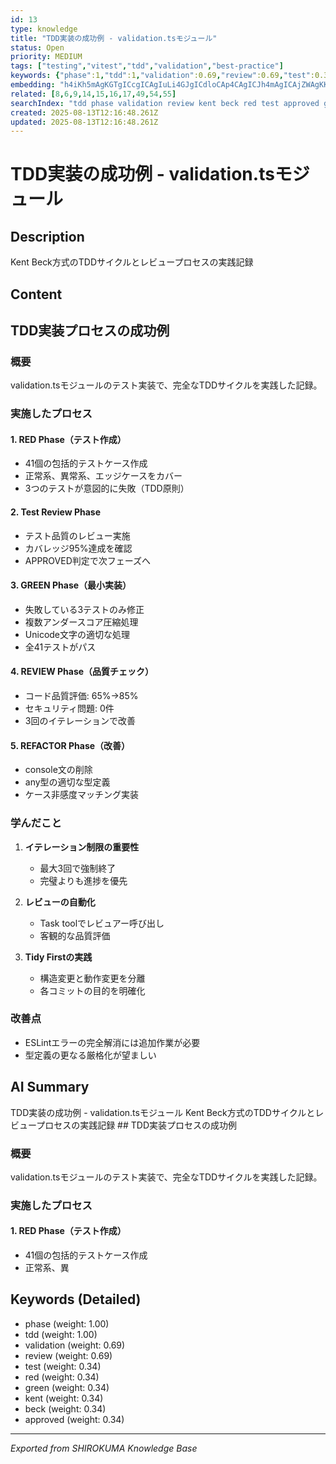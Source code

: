 ```yaml
---
id: 13
type: knowledge
title: "TDD実装の成功例 - validation.tsモジュール"
status: Open
priority: MEDIUM
tags: ["testing","vitest","tdd","validation","best-practice"]
keywords: {"phase":1,"tdd":1,"validation":0.69,"review":0.69,"test":0.34}
embedding: "h4iKh5mAgKGTgICcgICAgIuLi4GJgICdloCAp4CAgICJh4mAgICAjZWAgKKAgICAi4KDg4WAgIiVgICSgICAgIiAgIiVgICDjICAhYCAgICCg4GLoICAioKAgIiAgICAgIiGiJyAgJeAgICPgICAgIKLioOggICeiICAi4CAgIA="
related: [8,6,9,14,15,16,17,49,54,55]
searchIndex: "tdd phase validation review kent beck red test approved green"
created: 2025-08-13T12:16:48.261Z
updated: 2025-08-13T12:16:48.261Z
---
```


# TDD実装の成功例 - validation.tsモジュール

## Description

Kent Beck方式のTDDサイクルとレビュープロセスの実践記録

## Content

## TDD実装プロセスの成功例

### 概要
validation.tsモジュールのテスト実装で、完全なTDDサイクルを実践した記録。

### 実施したプロセス

#### 1. RED Phase（テスト作成）
- 41個の包括的テストケース作成
- 正常系、異常系、エッジケースをカバー
- 3つのテストが意図的に失敗（TDD原則）

#### 2. Test Review Phase
- テスト品質のレビュー実施
- カバレッジ95%達成を確認
- APPROVED判定で次フェーズへ

#### 3. GREEN Phase（最小実装）
- 失敗している3テストのみ修正
- 複数アンダースコア圧縮処理
- Unicode文字の適切な処理
- 全41テストがパス

#### 4. REVIEW Phase（品質チェック）
- コード品質評価: 65%→85%
- セキュリティ問題: 0件
- 3回のイテレーションで改善

#### 5. REFACTOR Phase（改善）
- console文の削除
- any型の適切な型定義
- ケース非感度マッチング実装

### 学んだこと

1. **イテレーション制限の重要性**
   - 最大3回で強制終了
   - 完璧よりも進捗を優先

2. **レビューの自動化**
   - Task toolでレビュアー呼び出し
   - 客観的な品質評価

3. **Tidy Firstの実践**
   - 構造変更と動作変更を分離
   - 各コミットの目的を明確化

### 改善点
- ESLintエラーの完全解消には追加作業が必要
- 型定義の更なる厳格化が望ましい

## AI Summary

TDD実装の成功例 - validation.tsモジュール Kent Beck方式のTDDサイクルとレビュープロセスの実践記録 ## TDD実装プロセスの成功例

### 概要
validation.tsモジュールのテスト実装で、完全なTDDサイクルを実践した記録。

### 実施したプロセス

#### 1. RED Phase（テスト作成）
- 41個の包括的テストケース作成
- 正常系、異

## Keywords (Detailed)

- phase (weight: 1.00)
- tdd (weight: 1.00)
- validation (weight: 0.69)
- review (weight: 0.69)
- test (weight: 0.34)
- red (weight: 0.34)
- green (weight: 0.34)
- kent (weight: 0.34)
- beck (weight: 0.34)
- approved (weight: 0.34)

---
*Exported from SHIROKUMA Knowledge Base*
